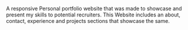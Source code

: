 A responsive Personal portfolio website that was made to showcase and present my skills to potential recruiters.
This Website includes an about, contact, experience and projects sections that showcase the same.
